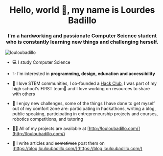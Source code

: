 <!--### Hello, world 💻
- 👋 I'm Lulu Badillo
- 💻 I study Computer Science  
- ✨ I'm interested in programming, design, education and accessibility
- 🚀 I love STEM communities, I co-founded a <a href="https://hackclub.com/">Hack Club</a>, I was part of my high school's FIRST team🤖 and I love working on resources to share with others

**louloubadillo/louloubadillo** is a ✨ _special_ ✨ repository because its `README.md` (this file) appears on your GitHub profile.

Here are some ideas to get you started:

- 🔭 I’m currently working on ...
- 🌱 I’m currently learning ...
- 👯 I’m looking to collaborate on ...
- 🤔 I’m looking for help with ...
- 💬 Ask me about ...
- 📫 How to reach me: ...
- 😄 Pronouns: ...
- ⚡ Fun fact: ...

### GitHub Statistics
<img width="40%" src="https://github-readme-stats.vercel.app/api?username=louloubadillo&layout=compact&count_private=true&theme=vue-dark&show_icons=true"> <img width="33%" src="https://github-readme-stats.vercel.app/api/top-langs/?username=louloubadillo&count_private=true&layout=compact&theme=vue-dark"> 
-->

<h1 align="center">Hello, world 👋, my name is Lourdes Badillo</h1>
<h3 align="center">I'm a hardworking and passionate Computer Science student who is constantly learning new things and challenging herself.</h3>

<p align="left"> <img src="https://komarev.com/ghpvc/?username=louloubadillo&label=Profile%20views&color=0e75b6&style=flat" alt="louloubadillo" /> </p>

- 💻 I study Computer Science  

- ✨ I'm interested in **programming, design, education and accessibility**

- 🚀 I love STEM communities, I co-founded a <a href="https://hackclub.com/">Hack Club</a>, I was part of my high school's FIRST team🤖 and I love working on resources to share with others

- 💯 I enjoy new challenges, some of the things I have done to get myself out of my comfort zone are: participating in hackathons, writing a blog, public speaking, participating in entrepreneurship projects and courses, robotics competitions, and tutoring

- 👩‍💻 All of my projects are available at [http://louloubadillo.com/](http://louloubadillo.com/)

- 📝 I write articles and ~~sometimes~~ post them on [https://blog.louloubadillo.com/](https://blog.louloubadillo.com/)

